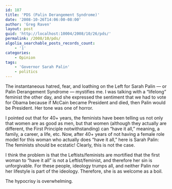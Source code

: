 ```yaml
---
id: 187
title: 'PDS (Palin Derangement Syndrome)'
date: '2008-10-26T14:06:00-08:00'
author: 'Greg Raven'
layout: post
guid: 'http://localhost:10004/2008/10/26/pds/'
permalink: /2008/10/pds/
algolia_searchable_posts_records_count:
    - '1'
categories:
    - Opinion
tags:
    - 'Governor Sarah Palin'
    - politics
---
```


The instantaneous hatred, fear, and loathing on the Left for Sarah Palin — or Palin Derangement Syndrome — mystifies me. I was talking with a “lifelong” feminist the other day, and she expressed the sentiment that we had to vote for Obama because if McCain became President and died, then Palin would be President. Her tone was one of horror.  
  
I pointed out that for 40+ years, the feminists have been telling us not only that women are as good as men, but that women (although they actually are different, the First Principle notwithstanding) can “have it all,” meaning, a family, a career, a life, etc. Now, after 40+ years of not having a female role model for this woman who actually does “have it all,” here is Sarah Palin: The feminists should be ecstatic! Clearly, this is not the case.

I think the problem is that the Leftists/feminists are mortified that the first woman to “have it all” is not a Leftist/feminist, and therefore her sin is unforgivable. For these people, ideology trumps all, and neither Palin nor her lifestyle is part of the ideology. Therefore, she is as welcome as a boil.

The hypocrisy is overwhelming.